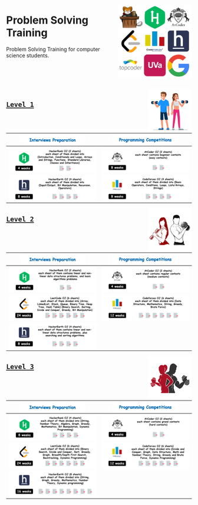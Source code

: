 <a href="/README.md"><img align="right" width="200" src="/logos/problem-solving-training.png"></img></a>

# Problem Solving Training
Problem Solving Training for computer science students.

<br><br><br><br>
<a href="/level-1/README.md"><img align="right" width="120" src="/logos/level-1.png"></img></a>

## [`Level 1`](/level-1/README.md)

<table>
    <thead>
        <tr>
<th align="center" width="500px"><a href="/level-1/README.md"><img align="center" src="/logos/interviews-preparation.png"   width="75%"></img></a></th>
<th align="center" width="500px"><a href="/level-1/README.md"><img align="center" src="/logos/programming-competitions.png" width="75%"></img></a></th>
        </tr>
    </thead>
    <tbody>
        <tr><td><a href="/level-1/README.md#hackerrank-oj-sheets"> <img align="center" src="/logos/level-1-hackerrank.png"></img></a></td>
            <td><a href="/level-1/README.md#atcoder-oj-sheets">    <img align="center" src="/logos/level-1-atcoder.png"></img></a></td></tr>
        <tr><td><a href="/level-1/README.md#hackerearth-oj-sheets"><img align="center" src="/logos/level-1-hackerearth.png"></img></a></td>
            <td><a href="/level-1/README.md#codeforces-oj-sheets"> <img align="center" src="/logos/level-1-codeforces.png"></img></a></td></tr>
    </tbody>
</table>

<a href="/level-2/README.md"><img align="right" width="120" src="/logos/level-2.png"></img></a>

## [`Level 2`](/level-2/README.md)

<table>
    <thead>
        <tr>
<th align="center" width="500px"><a href="/level-2/README.md"><img align="center" src="/logos/interviews-preparation.png"   width="75%"></img></a></th>
<th align="center" width="500px"><a href="/level-2/README.md"><img align="center" src="/logos/programming-competitions.png" width="75%"></img></a></th>
        </tr>
    </thead>
    <tbody>
        <tr><td><a href="/level-2/README.md#hackerrank-oj-sheets"> <img align="center" src="/logos/level-2-hackerrank.png"></img></a></td>
            <td><a href="/level-2/README.md#atcoder-oj-sheets">    <img align="center" src="/logos/level-2-atcoder.png"></img></a></td></tr>
        <tr><td><a href="/level-2/README.md#leetcode-oj-sheets">   <img align="center" src="/logos/level-2-leetcode.png"></img></a></td>
            <td><a href="/level-2/README.md#codeforces-oj-sheets"> <img align="center" src="/logos/level-2-codeforces.png"></img></a></td></tr>
        <tr><td><a href="/level-2/README.md#hackerearth-oj-sheets"><img align="center" src="/logos/level-2-hackerearth.png"></img></a></td>
        </tr>
    </tbody>
</table>

<a href="/level-3/README.md"><img align="right" width="120" src="/logos/level-3.png"></img></a>

## [`Level 3`](/level-3/README.md)

<table>
    <thead>
        <tr>
<th align="center" width="500px"><a href="/level-3/README.md"><img align="center" src="/logos/interviews-preparation.png"   width="75%"></img></a></th>
<th align="center" width="500px"><a href="/level-3/README.md"><img align="center" src="/logos/programming-competitions.png" width="75%"></img></a></th>
        </tr>
    </thead>
    <tbody>
        <tr><td><a href="/level-3/README.md#hackerrank-oj-sheets"> <img align="center" src="/logos/level-3-hackerrank.png"></img></a></td>
            <td><a href="/level-3/README.md#atcoder-oj-sheets">    <img align="center" src="/logos/level-3-atcoder.png"></img></a></td></tr>
        <tr><td><a href="/level-3/README.md#leetcode-oj-sheets">   <img align="center" src="/logos/level-3-leetcode.png"></img></a></td>
            <td><a href="/level-3/README.md#codeforces-oj-sheets"> <img align="center" src="/logos/level-3-codeforces.png"></img></a></td></tr>
        <tr><td><a href="/level-3/README.md#hackerearth-oj-sheets"><img align="center" src="/logos/level-3-hackerearth.png"></img></a></td>
        </tr>
    </tbody>
</table>
